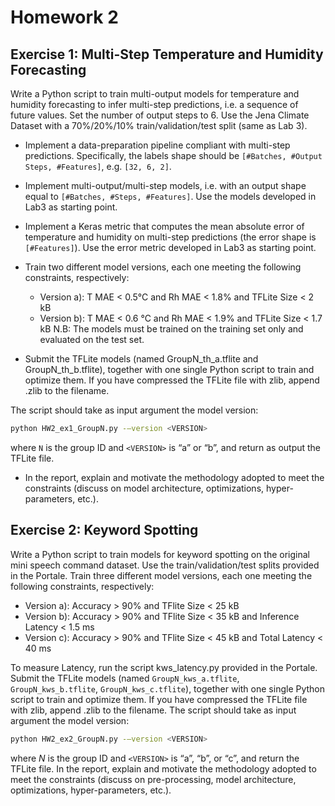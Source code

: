 # Homework 2
## Exercise 1: Multi-Step Temperature and Humidity Forecasting 
Write a Python script to train multi-output models for temperature and humidity forecasting to infer multi-step predictions, i.e. a sequence of future values. Set the number of output steps to 6. Use the Jena Climate Dataset with a 70%/20%/10% train/validation/test split (same as Lab 3).

- Implement a data-preparation pipeline compliant with multi-step predictions. Specifically, the labels shape should be ```[#Batches, #Output Steps, #Features]```, e.g. `[32, 6, 2]`.

- Implement multi-output/multi-step models, i.e. with an output shape equal to ```[#Batches, #Steps, #Features]```. Use the models developed in Lab3 as starting point.
  
- Implement a Keras metric that computes the mean absolute error of temperature and humidity on multi-step predictions (the error shape is ```[#Features]```). Use the error metric developed in Lab3 as starting point.

- Train two different model versions, each one meeting the following constraints, respectively: 
   - Version a): T MAE < 0.5°C and Rh MAE < 1.8% and TFLite Size < 2 kB
   - Version b): T MAE < 0.6 °C and Rh MAE < 1.9% and TFLite Size < 1.7 kB
N.B: The models must be trained on the training set only and evaluated on the test set.

- Submit the TFLite models (named GroupN_th_a.tflite and GroupN_th_b.tflite), together with one single Python script to train and optimize them. If you have compressed the TFLite file with zlib, append .zlib to the filename.

The script should take as input argument the model version:
```bash
python HW2_ex1_GroupN.py -–version <VERSION>
```
where `N` is the group ID and ```<VERSION>``` is “a” or “b”, and return as output the TFLite file.

- In the report, explain and motivate the methodology adopted to meet the constraints (discuss
on model architecture, optimizations, hyper-parameters, etc.).

## Exercise 2: Keyword Spotting 
Write a Python script to train models for keyword spotting on the original mini speech command dataset. Use the train/validation/test splits provided in the Portale.
Train three different model versions, each one meeting the following constraints, respectively: 
- Version a): Accuracy > 90% and TFlite Size < 25 kB
- Version b): Accuracy > 90% and TFlite Size < 35 kB and Inference Latency < 1.5 ms 
- Version c): Accuracy > 90% and TFlite Size < 45 kB and Total Latency < 40 ms

To measure Latency, run the script kws_latency.py provided in the Portale.
Submit the TFLite models (named `GroupN_kws_a.tflite`, `GroupN_kws_b.tflite`, `GroupN_kws_c.tflite`), together with one single Python script to train and optimize them. If you have compressed the TFLite file with zlib, append .zlib to the filename.
The script should take as input argument the model version:

```bash
python HW2_ex2_GroupN.py -–version <VERSION>
```
where $N$ is the group ID and ```<VERSION>``` is “a”, “b”, or “c”, and return the TFLite file.
In the report, explain and motivate the methodology adopted to meet the constraints (discuss on pre-processing, model architecture, optimizations, hyper-parameters, etc.).
